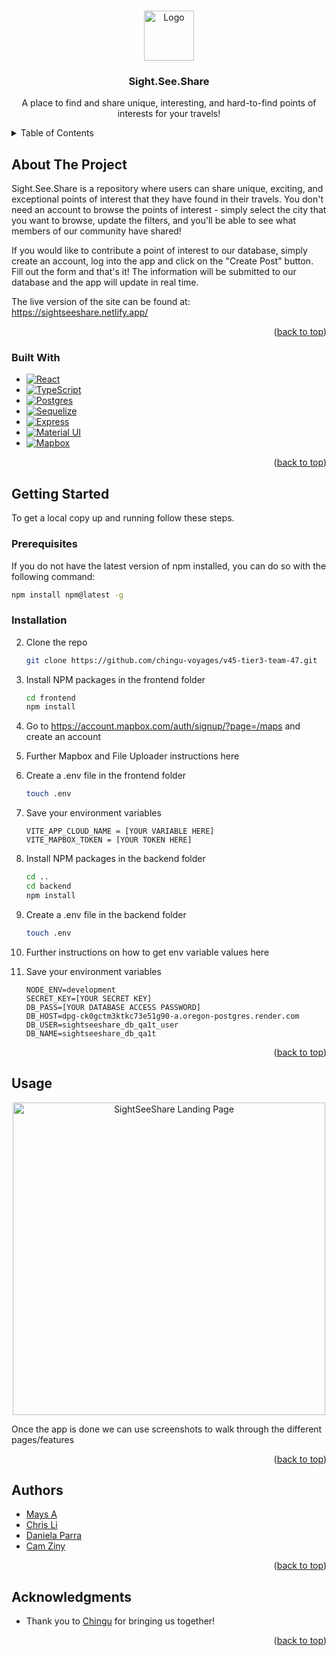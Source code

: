<!-- Credit to the Best-README-Template project on Github for much of the markdown and structure of this README file!  -->
<!-- Link to the Best-README-Template repository: https://github.com/othneildrew/Best-README-Template -->

<a id="readme-top"></a>

<!-- PROJECT LOGO -->
<br />
<div align="center">
  <a href="https://github.com/chingu-voyages/v45-tier3-team-47">
    <img src="https://i.imgur.com/lOMGOqy.png" alt="Logo" width="80" height="80">
  </a>

<h3 align="center">Sight.See.Share</h3>

  <p align="center">
    A place to find and share unique, interesting, and hard-to-find points of interests for your travels!
  </p>
</div>

<!-- TABLE OF CONTENTS -->
<details>
  <summary>Table of Contents</summary>
  <ol>
    <li>
      <a href="#about-the-project">About The Project</a>
      <ul>
        <li><a href="#built-with">Built With</a></li>
      </ul>
    </li>
    <li>
      <a href="#getting-started">Getting Started</a>
      <ul>
        <li><a href="#prerequisites">Prerequisites</a></li>
        <li><a href="#installation">Installation</a></li>
      </ul>
    </li>
    <li><a href="#usage">Usage</a></li>
    <li><a href="#authors">Authors</a></li>
    <li><a href="#acknowledgments">Acknowledgments</a></li>
  </ol>
</details>

<!-- ABOUT THE PROJECT -->

## About The Project

<p>Sight.See.Share is a repository where users can share unique, exciting, and exceptional points of interest that they have found in their travels. You don't need an account to browse the points of interest - simply select the city that you want to browse, update the filters, and you'll be able to see what members of our community have shared!</p>

<p>If you would like to contribute a point of interest to our database, simply create an account, log into the app and click on the "Create Post" button. Fill out the form and that's it! The information will be submitted to our database and the app will update in real time.</p>

<p>The live version of the site can be found at: <a href="https://sightseeshare.netlify.app/">https://sightseeshare.netlify.app/</a></p>

<p align="right">(<a href="#readme-top">back to top</a>)</p>

### Built With

- [![React][React.js]][React-url]
- [![TypeScript][TypeScript.com]][TypeScript-url]
- [![Postgres][Postgres.com]][Postgres-url]
- [![Sequelize][Sequelize.com]][Sequelize-url]
- [![Express][Express.com]][Express-url]
- [![Material UI][Material-UI.com]][Material-UI-url]
- [![Mapbox][Mapbox.com]][Mapbox-url]

<p align="right">(<a href="#readme-top">back to top</a>)</p>

<!-- GETTING STARTED -->

## Getting Started

To get a local copy up and running follow these steps.

### Prerequisites

If you do not have the latest version of npm installed, you can do so with the following command:

```sh
npm install npm@latest -g
```

### Installation

<!-- Commenting this out but keeping it in case we need an example for linking to an API key -->
<!-- 1. Get a free API Key at [https://example.com](https://example.com) -->

2. Clone the repo
   ```sh
   git clone https://github.com/chingu-voyages/v45-tier3-team-47.git
   ```
3. Install NPM packages in the frontend folder

   ```sh
   cd frontend
   npm install
   ```

4. Go to https://account.mapbox.com/auth/signup/?page=/maps and create an account

5. Further Mapbox and File Uploader instructions here

6. Create a .env file in the frontend folder

   ```sh
   touch .env
   ```

7. Save your environment variables

   ```env
   VITE_APP_CLOUD_NAME = [YOUR VARIABLE HERE]
   VITE_MAPBOX_TOKEN = [YOUR TOKEN HERE]
   ```

8. Install NPM packages in the backend folder

   ```sh
   cd ..
   cd backend
   npm install
   ```

9. Create a .env file in the backend folder

   ```sh
   touch .env
   ```

10. Further instructions on how to get env variable values here

11. Save your environment variables
    ```env
    NODE_ENV=development
    SECRET_KEY=[YOUR SECRET KEY]
    DB_PASS=[YOUR DATABASE ACCESS PASSWORD]
    DB_HOST=dpg-ck0gctm3ktkc73e51g90-a.oregon-postgres.render.com
    DB_USER=sightseeshare_db_qa1t_user
    DB_NAME=sightseeshare_db_qa1t
    ```

<!-- Please help me fill out info here on any ENV variables or additional setup required for the back end :) -->

<p align="right">(<a href="#readme-top">back to top</a>)</p>

<!-- USAGE EXAMPLES -->

## Usage

<div align="center">
    <img src="https://i.imgur.com/il4cYv3.png" alt="SightSeeShare Landing Page" height="500px">
</div>

Once the app is done we can use screenshots to walk through the different pages/features

<p align="right">(<a href="#readme-top">back to top</a>)</p>

<!-- ROADMAP -->
<!-- Commenting this out for now - if there is interest in continuing to contribute to this as a group after the voyage, we can use this -->
<!-- ## Roadmap

- [ ] Feature 1
- [ ] Feature 2
- [ ] Feature 3
- [ ] Nested Feature

See the [open issues](https://github.com/github_username/repo_name/issues) for a full list of proposed features (and known issues).

<p align="right">(<a href="#readme-top">back to top</a>)</p> -->

<!-- CONTACT -->

## Authors

- [Mays A](https://github.com/mays4)
- [Chris Li](https://github.com/chris-t-li)
- [Daniela Parra](https://github.com/parradaniela)
- [Cam Ziny](https://github.com/camziny)

<p align="right">(<a href="#readme-top">back to top</a>)</p>

<!-- ACKNOWLEDGMENTS -->

## Acknowledgments

- Thank you to [Chingu](https://www.chingu.io/) for bringing us together!

<p align="right">(<a href="#readme-top">back to top</a>)</p>

<!-- MARKDOWN LINKS & IMAGES -->

[product-screenshot]: images/screenshot.png
[React.js]: https://img.shields.io/badge/React-20232A?style=for-the-badge&logo=react&logoColor=61DAFB
[React-url]: https://reactjs.org/
[TypeScript.com]: https://img.shields.io/badge/TypeScript-3178C6?style=for-the-badge&logo=typescript&logoColor=white
[TypeScript-url]: https://www.typescriptlang.org/
[Postgres.com]: https://img.shields.io/badge/Postgres-4169E1?style=for-the-badge&logo=postgresql&logoColor=white
[Postgres-url]: https://www.postgresql.org/
[Sequelize.com]: https://img.shields.io/badge/Sequelize-52B0E7?style=for-the-badge&logo=sequelize&logoColor=white
[Sequelize-url]: https://sequelize.org/
[Express.com]: https://img.shields.io/badge/Express-000000?style=for-the-badge&logo=express&logoColor=white
[Express-url]: https://expressjs.com/
[Material-UI.com]: https://img.shields.io/badge/Material%20UI-0081CB?style=for-the-badge&logo=material-ui&logoColor=white
[Material-UI-url]: https://material-ui.com/
[Mapbox.com]: https://img.shields.io/badge/Mapbox-000000?style=for-the-badge&logo=mapbox&logoColor=white
[Mapbox-url]: https://www.mapbox.com/
